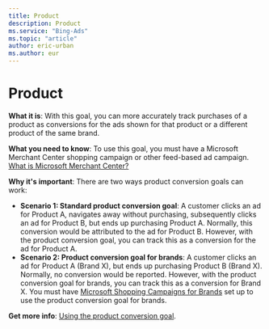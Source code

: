 ```yaml
---
title: Product
description: Product
ms.service: "Bing-Ads"
ms.topic: "article"
author: eric-urban
ms.author: eur
---
```


# Product

**What it is**: With this goal, you can more accurately track purchases of a product as conversions for the ads shown for that product or a different product of the same brand.

**What you need to know**: To use this goal, you must have a Microsoft Merchant Center shopping campaign or other feed-based ad campaign. [What is Microsoft Merchant Center?](../hlp_BA_CONC_AboutBingMerchantCenter.md)

**Why it's important**: There are two ways product conversion goals can work:

- **Scenario 1: Standard product conversion goal**: A customer clicks an ad for Product A, navigates away without purchasing, subsequently clicks an ad for Product B, but ends up purchasing Product A. Normally, this conversion would be attributed to the ad for Product B. However, with the product conversion goal, you can track this as a conversion for the ad for Product A.
- **Scenario 2: Product conversion goal for brands**: A customer clicks an ad for Product A (Brand X), but ends up purchasing Product B (Brand X). Normally, no conversion would be reported. However, with the product conversion goal for brands, you can track this as a conversion for Brand X. You must have [Microsoft Shopping Campaigns for Brands](../hlp_BA_PROC_BMC_CoopBid.md) set up to use the product conversion goal for brands.

**Get more info**: [Using the product conversion goal](../hlp_BA_CONC_UETv2ProductGoal.md).


